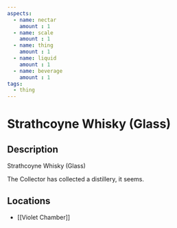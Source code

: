 ```yaml
---
aspects: 
  - name: nectar
    amount : 1
  - name: scale
    amount : 1
  - name: thing
    amount : 1
  - name: liquid
    amount : 1
  - name: beverage
    amount : 1
tags:
  - thing
---
```

# Strathcoyne Whisky (Glass)

## Description
Strathcoyne Whisky (Glass)

The Collector has collected a distillery, it seems.
## Locations
- [[Violet Chamber]]